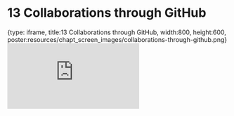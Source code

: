 # 13 Collaborations through GitHub
 
{type: iframe, title:13 Collaborations through GitHub, width:800, height:600, poster:resources/chapt_screen_images/collaborations-through-github.png}
![](https://hutchdatascience.org/Tools_for_Reproducible_Workflows_in_R/collaborations-through-github.html)
 

 
